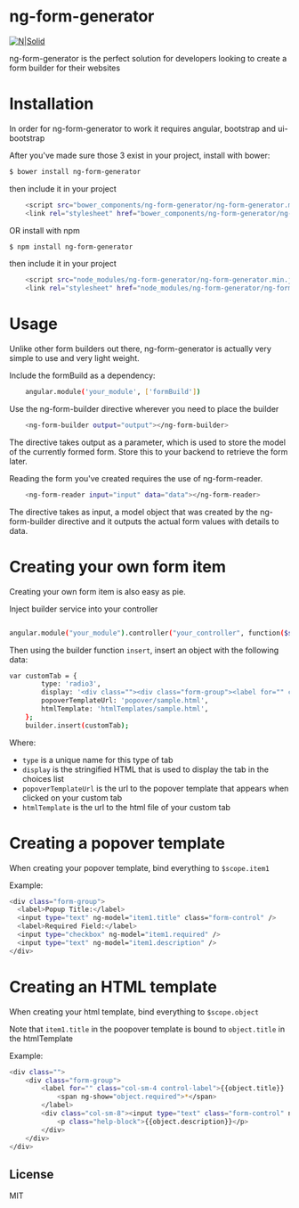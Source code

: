 # ng-form-generator

[![N|Solid](https://cldup.com/dTxpPi9lDf.thumb.png)](https://nodesource.com/products/nsolid)

ng-form-generator is the perfect solution for developers looking to create a form builder for their websites
# Installation
In order for ng-form-generator to work it requires angular, bootstrap and ui-bootstrap

After you've made sure those 3 exist in your project, install with bower:
```sh
$ bower install ng-form-generator
```
then include it in your project

```sh
    <script src="bower_components/ng-form-generator/ng-form-generator.min.js"></script>
    <link rel="stylesheet" href="bower_components/ng-form-generator/ng-form-generator.min.css">

```

OR install with npm
```sh
$ npm install ng-form-generator
```
then include it in your project

```sh
    <script src="node_modules/ng-form-generator/ng-form-generator.min.js"></script>
    <link rel="stylesheet" href="node_modules/ng-form-generator/ng-form-generator.min.css">

```

# Usage
Unlike other form builders out there, ng-form-generator is actually very simple to use and very light weight.

Include the formBuild as a dependency:
```sh
    angular.module('your_module', ['formBuild'])
```

Use the ng-form-builder directive wherever you need to place the builder
```sh
    <ng-form-builder output="output"></ng-form-builder>
```
The directive takes output as a parameter, which is used to store the model of the currently formed form. Store this to your backend to retrieve the form later.

Reading the form you've created requires the use of ng-form-reader.
```sh
    <ng-form-reader input="input" data="data"></ng-form-reader>
```
The directive takes as input, a model object that was created by the ng-form-builder directive and it outputs the actual form values with details to data.


# Creating your own form item
Creating your own form item is also easy as pie.

Inject builder service into your controller
```sh

angular.module("your_module").controller("your_controller", function($scope, builder)
```

Then using the builder function `insert`, insert an object with the following data:

```sh
var customTab = {
        type: 'radio3',
        display: '<div class=""><div class="form-group"><label for="" class="col-sm-4 control-label">title</label><div class="col-sm-8"><input type="text" disabled="disabled" class="form-control" placeholder="placeholder"><p class="help-block">description</p></div></div></div>',
        popoverTemplateUrl: 'popover/sample.html',
        htmlTemplate: 'htmlTemplates/sample.html',
    };
    builder.insert(customTab);
```


Where:
  - `type` is a unique name for this type of tab
  - `display` is the stringified HTML that is used to display the tab in the choices list
  - `popoverTemplateUrl` is the url to the popover template that appears when clicked on your custom tab
  - `htmlTemplate` is the url to the html file of your custom tab

# Creating a popover template
When creating your popover template, bind everything to `$scope.item1`

Example:
```sh
<div class="form-group">
  <label>Popup Title:</label>
  <input type="text" ng-model="item1.title" class="form-control" />
  <label>Required Field:</label>
  <input type="checkbox" ng-model="item1.required" />
  <input type="text" ng-model="item1.description" />
</div>
```

# Creating an HTML template
When creating your html template, bind everything to `$scope.object` 

Note that `item1.title` in the poopover template is bound to `object.title` in the htmlTemplate

Example:
```sh
<div class="">
    <div class="form-group">
        <label for="" class="col-sm-4 control-label">{{object.title}}
            <span ng-show="object.required">*</span>
        </label>
        <div class="col-sm-8"><input type="text" class="form-control" ng-model="object.models" placeholder="placeholder" required="object.required">
            <p class="help-block">{{object.description}}</p>
        </div>
    </div>
</div>

```
License
----

MIT

